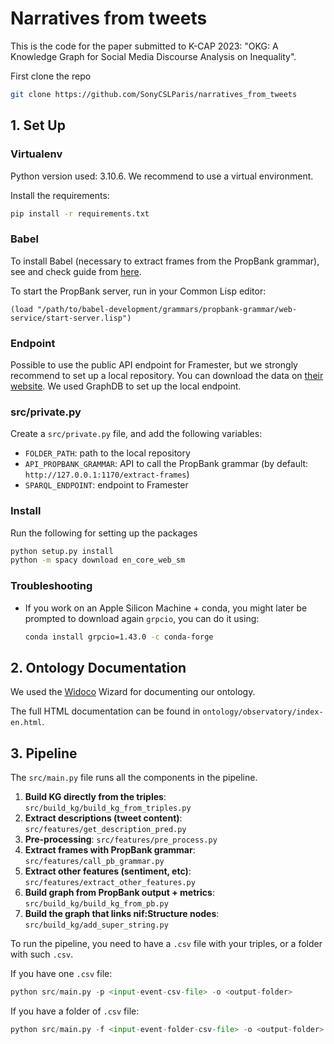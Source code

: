 # Narratives from tweets

This is the code for the paper submitted to K-CAP 2023: "OKG: A Knowledge Graph for Social Media Discourse Analysis on Inequality".

First clone the repo
```bash
git clone https://github.com/SonyCSLParis/narratives_from_tweets
```

## 1. Set Up


### Virtualenv
Python version used: 3.10.6. We recommend to use a virtual environment.

Install the requirements:
```bash
pip install -r requirements.txt
```

### Babel

To install Babel (necessary to extract frames from the PropBank grammar), see and check guide from [here](https://gitlab.ai.vub.ac.be/ehai/babel).

To start the PropBank server, run in your Common Lisp editor:
```common lisp
(load "/path/to/babel-development/grammars/propbank-grammar/web-service/start-server.lisp")
```

### Endpoint

Possible to use the public API endpoint for Framester, but we strongly recommend to set up a local repository. You can download the data on [their website](https://framester.github.io). We used GraphDB to set up the local endpoint.


### src/private.py 
Create a `src/private.py` file, and add the following variables:
* `FOLDER_PATH`: path to the local repository
* `API_PROPBANK_GRAMMAR`: API to call the PropBank grammar (by default: `http://127.0.0.1:1170/extract-frames`)
* `SPARQL_ENDPOINT`: endpoint to Framester

### Install

Run the following for setting up the packages
```bash
python setup.py install
python -m spacy download en_core_web_sm
```

### Troubleshooting

- If you work on an Apple Silicon Machine + conda, you might later be prompted to download again `grpcio`, you can do it using:
    ```bash
    conda install grpcio=1.43.0 -c conda-forge
    ```

## 2. Ontology Documentation

We used the [Widoco](https://github.com/dgarijo/Widoco) Wizard for documenting our ontology.

The full HTML documentation can be found in `ontology/observatory/index-en.html`.

## 3. Pipeline

The `src/main.py` file runs all the components in the pipeline.

1. **Build KG directly from the triples**: `src/build_kg/build_kg_from_triples.py`
2. **Extract descriptions (tweet content)**: `src/features/get_description_pred.py`
3. **Pre-processing**: `src/features/pre_process.py`
4. **Extract frames with PropBank grammar**: `src/features/call_pb_grammar.py`
5. **Extract other features (sentiment, etc)**: `src/features/extract_other_features.py`
6. **Build graph from PropBank output + metrics**: `src/build_kg/build_kg_from_pb.py`
7. **Build the graph that links nif:Structure nodes**: `src/build_kg/add_super_string.py`

To run the pipeline, you need to have a `.csv` file with your triples, or a folder with such `.csv`.

If you have one `.csv` file:
```python
python src/main.py -p <input-event-csv-file> -o <output-folder>
```

If you have a folder of `.csv` file:
```python
python src/main.py -f <input-event-folder-csv-file> -o <output-folder>
```